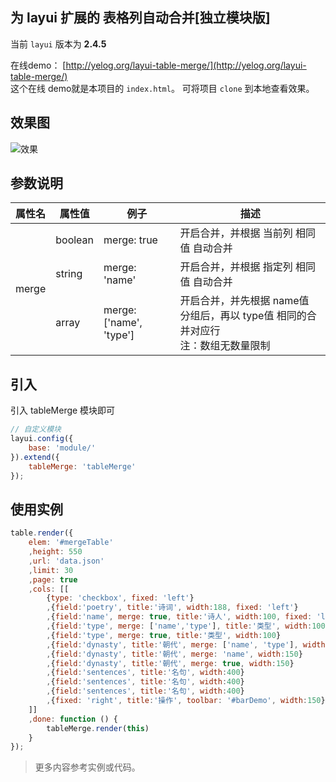 ## 为 layui 扩展的 表格列自动合并[独立模块版]
当前 `layui` 版本为 **2.4.5**

在线demo： [http://yelog.org/layui-table-merge/](http://yelog.org/layui-table-merge/)    
这个在线 demo就是本项目的 `index.html`。 可将项目 `clone` 到本地查看效果。

## 效果图
![效果](http://oncj6b2vl.bkt.clouddn.com/FmMA3nI42bajhMmRF0OFzLZH1KlC.png)

## 参数说明
<table><thead><tr><th>属性名</th><th>属性值</th><th>例子</th><th>描述</th></tr></thead><tbody><tr><td rowspan="3">merge</td><td>boolean</td><td>merge: true</td><td>开启合并，并根据 当前列 相同值 自动合并</td></tr><tr><td>string</td><td>merge: 'name'</td><td>开启合并，并根据 指定列 相同值 自动合并</td></tr><tr><td>array</td><td>merge: ['name', 'type']</td><td>开启合并，并先根据 name值 分组后，再以 type值 相同的合并对应行<br>注：数组无数量限制</td></tr></tbody></table>

## 引入
引入 tableMerge 模块即可
```js
// 自定义模块
layui.config({
    base: 'module/'
}).extend({
    tableMerge: 'tableMerge'
});
```


## 使用实例
```js
table.render({
    elem: '#mergeTable'
    ,height: 550
    ,url: 'data.json'
    ,limit: 30
    ,page: true
    ,cols: [[
        {type: 'checkbox', fixed: 'left'}
        ,{field:'poetry', title:'诗词', width:188, fixed: 'left'}
        ,{field:'name', merge: true, title:'诗人', width:100, fixed: 'left'}              // 根据 当前列 相同值 的自动合并
        ,{field:'type', merge: ['name','type'], title:'类型', width:100, fixed: 'left'}   // 根据 name 分组后，再以 type值 相同的合并对应行
        ,{field:'type', merge: true, title:'类型', width:100}                             // 根据 当前列 相同值 的自动合并
        ,{field:'dynasty', title:'朝代', merge: ['name', 'type'], width:150}              // 根据 name 分组后，再以 type值 相同的自动合并
        ,{field:'dynasty', title:'朝代', merge: 'name', width:150}                        // 根据 name值 相同的自动合并
        ,{field:'dynasty', title:'朝代', merge: true, width:150}                          // 根据 当前列 相同值 的自动合并
        ,{field:'sentences', title:'名句', width:400}
        ,{field:'sentences', title:'名句', width:400}
        ,{field:'sentences', title:'名句', width:400}
        ,{fixed: 'right', title:'操作', toolbar: '#barDemo', width:150}
    ]]
    ,done: function () {
        tableMerge.render(this)
    }
});
```

> 更多内容参考实例或代码。
